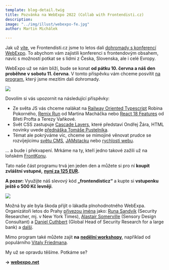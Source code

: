 ```yaml
---
template: blog-detail.twig
title: Pozvánka na WebExpo 2022 (Collab with Frontendisti.cz)
description:
image: "../img/illust/webexpo-fe.jpg"
author: Martin Michálek

---
```

Jak už [víte](https://frontendisti.cz/blog/konference-bude.webexpo-a-frontendisti.cz-to-dali-dohromady.html), ve Frontendisti.cz jsme to letos dali [dohromady s konferencí WebExpo](https://frontendisti.cz/blog/konference-bude.webexpo-a-frontendisti.cz-to-dali-dohromady.html). To abychom vám zajistili konferenci s frontendovým obsahem, navíc s možností potkat se s lidmi z Česka, Slovenska, ale i celé Evropy.

WebExpo už se nám blíží, bude se konat **od pátku 10. června a náš den proběhne v sobotu 11. června**. V tomto příspěvku vám chceme posvítit [na program](https://www.webexpo.net/prague2022/program?id=6&track=26), který jsme mezitím dali dohromady.

![](../img/illust/webexpo-fe.jpg)

Dovolím si vás upozornit na následující příspěvky:

* Ze světa JS vás chceme nalákat na [Railway Oriented Typescript](https://www.webexpo.net/prague2022/talk/railway-oriented-typescript) Robina Pokorného, [Remix Run](https://www.webexpo.net/prague2022/talk/remix-run-new-kid-on-the-block-and-is-it-a-competition-for-next-js-and-gatsby) od Martina Macháčka nebo [React 18 Features](https://www.webexpo.net/prague2022/talk/vankova-proft-tba) od Břeti Profta a Terezy Vaňkové.
* Svět CSS zastupuje [Cascade Layers](https://www.webexpo.net/prague2022/talk/css-cascade-layers), které představí Ondřej Žára, HTML novinky uvede [přednáška Tomáše Pustelníka](https://www.webexpo.net/prague2022/talk/html-can-do-that).
* Témat ale pokrýváme víc, chceme se mimojiné věnovat prudce se rozvíjejícímu [světu CMS](https://www.webexpo.net/prague2022/talk/jan-sladek), [JAMstacku](https://www.webexpo.net/prague2022/talk/how-not-to-fail-when-choosing-a-modern-jamstack-framework) nebo [rychlosti webu](https://www.webexpo.net/prague2022/talk/optimising-core-web-vitals-with-web-fonts).

… a bude i překvapení. Mrkáme na ty, kteří jedno takové zažili už na loňském [FrontKonu](https://frontendisti.cz/konference).

Tato naše část programu trvá jen jeden den a můžete si pro ní **koupit zvláštní vstupné,** [**nyní za 125 EUR**](https://www.webexpo.net/prague2022#tickets)**.**

**A pozor:** Využijte náš slevový kód **„frontendisticz“** a kupte si **vstupenku ještě o 500 Kč levněji**.

![](../img/illust/webexpo-of.jpeg)

Možná by ale byla škoda přijít o lákadla plnohodnotného WebExpa. Organizátoři letos do Prahy [přivezou jména](https://www.webexpo.net/prague2022/speakers) jako: [Runa Sandvik](https://www.webexpo.net/prague2022/talk/designing-technology-that-enables-free-speech) (Security Researcher, mj. v New York Times), [Alastair Somerville](https://www.webexpo.net/prague2022/talk/successful-journeys-using-human-centred-design-for-better-wayfinding) (Sensory Design Consultant) a [Daniel Cuthbert](https://www.webexpo.net/prague2022/talk/git-push-git-impact) (Global Head of Security Research for a large bank) a [další](https://www.webexpo.net/prague2022/speakers).

Mimo program také můžete zajít **na** [**nedělní workshopy**](https://www.webexpo.net/prague2022/workshops), například od populárního [Vitaly Friedmana](https://www.webexpo.net/prague2022/talk/new-adventures-in-front-end-2022).

My už se opravdu těšíme. Potkáme se?

**→** [**webexpo.net**](https://www.webexpo.net/prague2022/)
